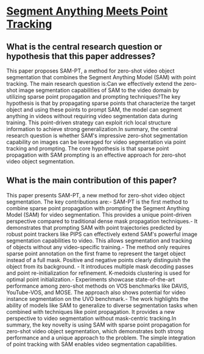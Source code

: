 # [Segment Anything Meets Point Tracking](https://arxiv.org/abs/2307.01197)

## What is the central research question or hypothesis that this paper addresses?

This paper proposes SAM-PT, a method for zero-shot video object segmentation that combines the Segment Anything Model (SAM) with point tracking. The main research question is:Can we effectively extend the zero-shot image segmentation capabilities of SAM to the video domain by utilizing sparse point propagation and prompting techniques?The key hypothesis is that by propagating sparse points that characterize the target object and using these points to prompt SAM, the model can segment anything in videos without requiring video segmentation data during training. This point-driven strategy can exploit rich local structure information to achieve strong generalization.In summary, the central research question is whether SAM's impressive zero-shot segmentation capability on images can be leveraged for video segmentation via point tracking and prompting. The core hypothesis is that sparse point propagation with SAM prompting is an effective approach for zero-shot video object segmentation.


## What is the main contribution of this paper?

This paper presents SAM-PT, a new method for zero-shot video object segmentation. The key contributions are:- SAM-PT is the first method to combine sparse point propagation with prompting the Segment Anything Model (SAM) for video segmentation. This provides a unique point-driven perspective compared to traditional dense mask propagation techniques.- It demonstrates that prompting SAM with point trajectories predicted by robust point trackers like PIPS can effectively extend SAM's powerful image segmentation capabilities to video. This allows segmentation and tracking of objects without any video-specific training.- The method only requires sparse point annotation on the first frame to represent the target object instead of a full mask. Positive and negative points clearly distinguish the object from its background. - It introduces multiple mask decoding passes and point re-initialization for refinement. K-medoids clustering is used for optimal point initialization.- Experiments showcase state-of-the-art performance among zero-shot methods on VOS benchmarks like DAVIS, YouTube-VOS, and MOSE. The approach also shows potential for video instance segmentation on the UVO benchmark.- The work highlights the ability of models like SAM to generalize to diverse segmentation tasks when combined with techniques like point propagation. It provides a new perspective to video segmentation without mask-centric tracking.In summary, the key novelty is using SAM with sparse point propagation for zero-shot video object segmentation, which demonstrates both strong performance and a unique approach to the problem. The simple integration of point tracking with SAM enables video segmentation capabilities.
